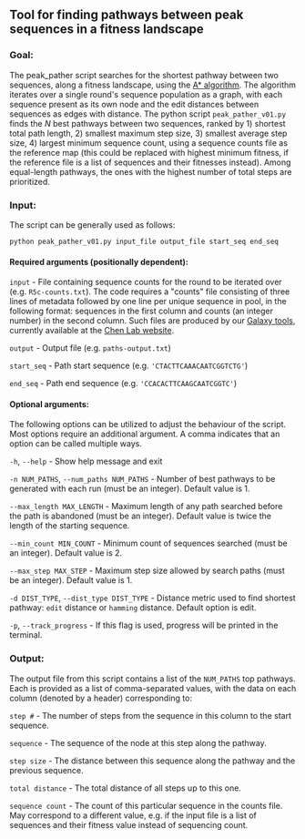 
## Tool for finding pathways between peak sequences in a fitness landscape

### Goal:

The peak_pather script searches for the shortest pathway between two sequences, along a fitness landscape, using the [A&ast; algorithm](https://en.wikipedia.org/wiki/A*_search_algorithm). The algorithm iterates over a single round's sequence population as a graph, with each sequence present as its own node and the edit distances between sequences as edges with distance. The python script `peak_pather_v01.py` finds the *N* best pathways between two sequences, ranked by 1) shortest total path length, 2) smallest maximum step size, 3) smallest average step size, 4) largest minimum sequence count, using a sequence counts file as the reference map (this could be replaced with highest minimum fitness, if the reference file is a list of sequences and their fitnesses instead). Among equal-length pathways, the ones with the highest number of total steps are prioritized.

### Input:

The script can be generally used as follows:

```
python peak_pather_v01.py input_file output_file start_seq end_seq
```

#### Required arguments (positionally dependent):

`input` - File containing sequence counts for the round to be iterated over (e.g. `R5c-counts.txt`). The code requires a "counts" file consisting of three lines of metadata followed by one line per unique sequence in pool, in the following format: sequences in the first column and counts (an integer number) in the second column. Such files are produced by our [Galaxy tools](https://labs.chem.ucsb.edu/chen/irene/Chen_lab_at_UCSB/Publications_files/Xulvi%20et%20al%20Methods%202016.pdf), currently available at the [Chen Lab website](https://labs.chem.ucsb.edu/chen/irene/Chen_lab_at_UCSB/Galaxy_Tools.html).  

`output` - Output file (e.g. `paths-output.txt`)

`start_seq` - Path start sequence (e.g. `'CTACTTCAAACAATCGGTCTG'`)

`end_seq` - Path end sequence (e.g. `'CCACACTTCAAGCAATCGGTC'`)

#### Optional arguments:

The following options can be utilized to adjust the behaviour of the script. Most options require an additional argument. A comma indicates that an option can be called multiple ways.

 `-h`, `--help` - Show help message and exit
                       
`-n NUM_PATHS`, `--num_paths NUM_PATHS` - Number of best pathways to be generated with each run (must be an integer). Default value is 1.
                        
 `--max_length MAX_LENGTH` - Maximum length of any path searched before the path is abandoned (must be an integer). Default value is twice the length of the starting sequence.
 
 `--min_count MIN_COUNT` - Minimum count of sequences searched (must be an integer). Default value is 2. 
  
 `--max_step MAX_STEP` - Maximum step size allowed by search paths (must be an integer). Default value is 1. 
  
 `-d DIST_TYPE`, `--dist_type DIST_TYPE` - Distance metric used to find shortest pathway: `edit` distance or `hamming` distance. Default option is edit.
  
 `-p`, `--track_progress` - If this flag is used, progress will be printed in the terminal.

### Output:

The output file from this script contains a list of the `NUM_PATHS` top pathways. Each is provided as a list of comma-separated values, with the data on each column (denoted by a header) corresponding to:

`step #` - The number of steps from the sequence in this column to the start sequence.

`sequence` - The sequence of the node at this step along the pathway.

`step size` - The distance between this sequence along the pathway and the previous sequence.

`total distance` - The total distance of all steps up to this one.

`sequence count` - The count of this particular sequence in the counts file. May correspond to a different value, e.g. if the input file is a list of sequences and their fitness value instead of sequencing count.
